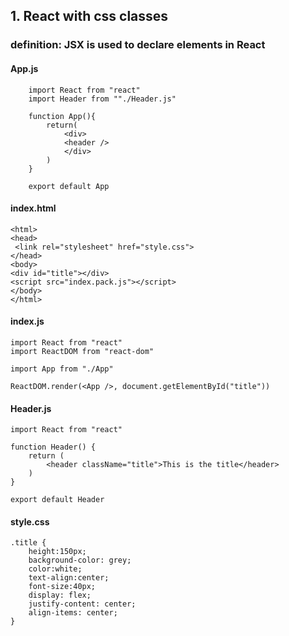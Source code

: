 ## 1. React with css classes
### definition: JSX is used to declare elements in React
#### App.js
```
    import React from "react"
    import Header from ""./Header.js"

    function App(){
        return(
            <div>
            <header />
            </div>
        )
    }
    
    export default App
```
#### index.html
```
<html>
<head>
 <link rel="stylesheet" href="style.css">
</head>
<body>
<div id="title"></div>
<script src="index.pack.js"></script>
</body>
</html>
```
#### index.js
```
import React from "react"
import ReactDOM from "react-dom"

import App from "./App"

ReactDOM.render(<App />, document.getElementById("title"))
```
#### Header.js
```
import React from "react"

function Header() {
    return (
        <header className="title">This is the title</header>
    )
}

export default Header
```
#### style.css
```
.title {
    height:150px;
    background-color: grey;
    color:white;
    text-align:center;
    font-size:40px;
    display: flex;
    justify-content: center;
    align-items: center;
}
```